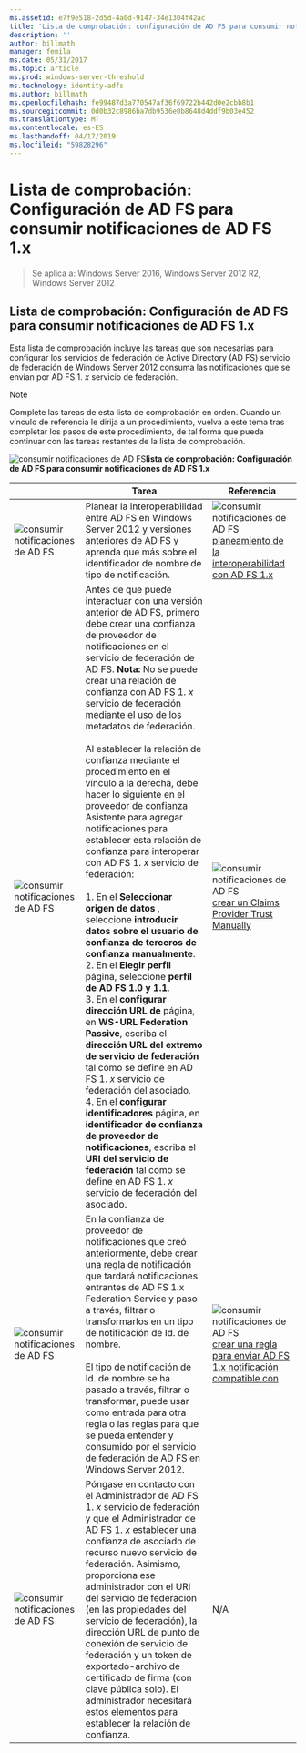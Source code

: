 ```yaml
---
ms.assetid: e7f9e518-2d5d-4a0d-9147-34e1304f42ac
title: 'Lista de comprobación: configuración de AD FS para consumir notificaciones de AD FS 1.x'
description: ''
author: billmath
manager: femila
ms.date: 05/31/2017
ms.topic: article
ms.prod: windows-server-threshold
ms.technology: identity-adfs
ms.author: billmath
ms.openlocfilehash: fe99487d3a770547af36f69722b442d0e2cbb8b1
ms.sourcegitcommit: 0d0b32c8986ba7db9536e0b8648d4ddf9b03e452
ms.translationtype: MT
ms.contentlocale: es-ES
ms.lasthandoff: 04/17/2019
ms.locfileid: "59828296"
---
```

# <a name="checklist-configuring-ad-fs--to-consume-claims-from-ad-fs-1x"></a>Lista de comprobación: Configuración de AD FS para consumir notificaciones de AD FS 1.x

>Se aplica a: Windows Server 2016, Windows Server 2012 R2, Windows Server 2012
  
## <a name="checklist-configuring-ad-fs-to-consume-claims-from-adfs1x"></a>Lista de comprobación: Configuración de AD FS para consumir notificaciones de AD FS 1.x  
Esta lista de comprobación incluye las tareas que son necesarias para configurar los servicios de federación de Active Directory \(AD FS\) servicio de federación de Windows Server 2012 consuma las notificaciones que se envían por AD FS 1. *x* servicio de federación.  
  
> [!NOTE]  
> Complete las tareas de esta lista de comprobación en orden. Cuando un vínculo de referencia le dirija a un procedimiento, vuelva a este tema tras completar los pasos de este procedimiento, de tal forma que pueda continuar con las tareas restantes de la lista de comprobación.  
  
![consumir notificaciones de AD FS](media/2b05dce3-938f-4168-9b8f-1f4398cbdb9b.gif)**lista de comprobación: Configuración de AD FS para consumir notificaciones de AD FS 1.x**  
  
||Tarea|Referencia|  
|-|--------|-------------|  
|![consumir notificaciones de AD FS](media/icon_checkboxo.gif)|Planear la interoperabilidad entre AD FS en Windows Server 2012 y versiones anteriores de AD FS y aprenda que más sobre el identificador de nombre de tipo de notificación.|![consumir notificaciones de AD FS](media/faa393df-4856-4431-9eda-4f4e5be72a90.gif)[planeamiento de la interoperabilidad con AD FS 1.x](https://technet.microsoft.com/library/ff678040.aspx)|  
|![consumir notificaciones de AD FS](media/icon_checkboxo.gif)|Antes de que puede interactuar con una versión anterior de AD FS, primero debe crear una confianza de proveedor de notificaciones en el servicio de federación de AD FS. **Nota:** No se puede crear una relación de confianza con AD FS 1. *x* servicio de federación mediante el uso de los metadatos de federación.<br /><br />Al establecer la relación de confianza mediante el procedimiento en el vínculo a la derecha, debe hacer lo siguiente en el proveedor de confianza Asistente para agregar notificaciones para establecer esta relación de confianza para interoperar con AD FS 1. *x* servicio de federación:<br /><br />1.  En el **Seleccionar origen de datos** , seleccione **introducir datos sobre el usuario de confianza de terceros de confianza manualmente**.<br />2.  En el **Elegir perfil** página, seleccione **perfil de AD FS 1.0 y 1.1**.<br />3.  En el **configurar dirección URL de** página, en **WS\-URL Federation Passive**, escriba el **dirección URL del extremo de servicio de federación** tal como se define en AD FS 1. *x* servicio de federación del asociado.<br />4.  En el **configurar identificadores** página, en **identificador de confianza de proveedor de notificaciones**, escriba el **URI del servicio de federación** tal como se define en AD FS 1. *x* servicio de federación del asociado.|![consumir notificaciones de AD FS](media/faa393df-4856-4431-9eda-4f4e5be72a90.gif)[crear un Claims Provider Trust Manually](../../ad-fs/operations/Create-a-Claims-Provider-Trust.md)|  
|![consumir notificaciones de AD FS](media/icon_checkboxo.gif)|En la confianza de proveedor de notificaciones que creó anteriormente, debe crear una regla de notificación que tardará notificaciones entrantes de AD FS 1.x Federation Service y paso a través, filtrar o transformarlos en un tipo de notificación de Id. de nombre.<br /><br />El tipo de notificación de Id. de nombre se ha pasado a través, filtrar o transformar, puede usar como entrada para otra regla o las reglas para que se pueda entender y consumido por el servicio de federación de AD FS en Windows Server 2012.|![consumir notificaciones de AD FS](media/faa393df-4856-4431-9eda-4f4e5be72a90.gif)[crear una regla para enviar AD FS 1.x notificación compatible con](../../ad-fs/operations/Create-a-Rule-to-Send-an-AD-FS-1x-Compatible-Claim.md)|  
|![consumir notificaciones de AD FS](media/icon_checkboxo.gif)|Póngase en contacto con el Administrador de AD FS 1. *x* servicio de federación y que el Administrador de AD FS 1. *x* establecer una confianza de asociado de recurso nuevo servicio de federación. Asimismo, proporciona ese administrador con el URI del servicio de federación \(en las propiedades del servicio de federación\), la dirección URL de punto de conexión de servicio de federación y un token de exportado\-archivo de certificado de firma \(con clave pública solo\). El administrador necesitará estos elementos para establecer la relación de confianza.|N\/A|  
  


